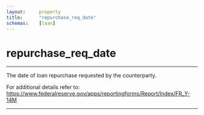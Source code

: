 ```yaml
---
layout:     property
title:      "repurchase_req_date"
schemas:    [loan]
---
```


# repurchase_req_date

---

The date of loan repurchase requested by the counterparty.

For additional details refer to: https://www.federalreserve.gov/apps/reportingforms/Report/Index/FR_Y-14M

--- 